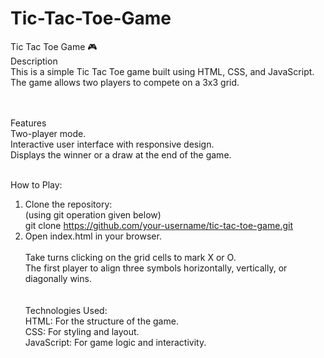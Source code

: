# Tic-Tac-Toe-Game
Tic Tac Toe Game 🎮
<br>
Description
<br>
This is a simple Tic Tac Toe game built using HTML, CSS, and JavaScript. The game allows two players to compete on a 3x3 grid.
<br>   <br>   <br>

Features   <br>
Two-player mode.    <br>
Interactive user interface with responsive design.   <br>
Displays the winner or a draw at the end of the game.   <br>   <br>

How to Play:   <br>
   1) Clone the repository:   <br>
         (using git operation given below)   <br>
          git clone https://github.com/your-username/tic-tac-toe-game.git   <br>
   2) Open index.html in your browser.   <br>   <br>
Take turns clicking on the grid cells to mark X or O.   <br>
The first player to align three symbols horizontally, vertically, or diagonally wins.   <br>   <br>   <br>
Technologies Used:   <br>
HTML: For the structure of the game.   <br>
CSS: For styling and layout.   <br>
JavaScript: For game logic and interactivity.   <br>

